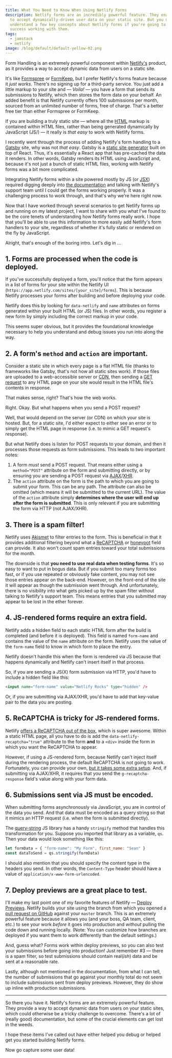 ```yaml
---
title: What You Need to Know When Using Netlify Forms
description: Netlify forms are an incredibly powerful feature. They enable you
  to accept dynamically-driven user data on your static site. But you must
  understand a few key concepts about Netlify forms if you're going to have
  success working with them.
tags:
  - jamstack
  - netlify
image: /blog/default/default-yellow-02.png
---
```


Form Handling is an extremely powerful component within [Netlify's](/blog/wtf-is-netlify/) product, as it provides a way to accept dynamic data from users on a static site.

It's like [Formspree](https://formspree.io/) or [FormKeep](https://formkeep.com/), but I prefer Netlify's forms feature because it _just works_. There's no signing up for a third-party service. You just add a little markup to your site and — _Voila!_ — you have a form that sends its submissions to Netlify, which then stores the form data on your behalf. An added benefit is that Netlify currently offers 100 submissions per month, sourced from an unlimited number of forms, free of charge. That's a better free tier than either Formspree or FormKeep.

If you are building a truly static site — where all the [HTML](/blog/wtf-is-html/) markup is contained within HTML files, rather than being generated dynamically by JavaScript (JS/) — it really is _that easy_ to work with Netlify forms.

I recently went through the process of adding Netlify's form handling to a [Gatsby](https://www.gatsbyjs.org/) site, why was not _that easy_. Gatsby is a [static site generator](https://www.staticgen.com/) built on top of React. Thus, it's essentially a React app that has pre-cached the data it renders. In other words, Gatsby renders its HTML using JavaScript and, because it's not just a bunch of static HTML files, working with Netlify forms was a bit more complicated.

Integrating Netlify forms within a site powered mostly by JS (or [JSX](https://reactjs.org/docs/introducing-jsx)) required digging deeply into [the documentation](https://www.netlify.com/docs/form-handling/) and talking with Netlify's support team until I could get the forms working properly. It was a challenging process to work through, and that's why we're here right now.

Now that I have worked through several scenarios to get Netlify forms up and running on my latest project, I want to share with you what I've found to be the core tenets of understanding how Netlify forms really work. I hope that you'll be able to use this information to more easily add Netlify's form handlers to your site, regardless of whether it's fully static or rendered on the fly by JavaScript.

Alright, that's enough of the boring intro. Let's dig in ...

## 1. Forms are processed when the code is deployed.

If you've successfully deployed a form, you'll notice that the form appears in a list of forms for your site within the Netlify UI (`https://app.netlify.com/sites/[your_site]/forms`). This is because Netlify processes your forms after building and before deploying your code.

Netlify does this by looking for `data-netlify` and `name` attributes on forms generated within your built HTML (or JS) files. In other words, you register a new form by simply including the correct markup in your code.

This seems super obvious, but it provides the foundational knowledge necessary to help you understand and debug issues you run into along the way.

## 2. A form's `method` and `action` are important.

Consider a static site in which every page is a flat HTML file (thanks to frameworks like Gatsby, that's not how all static sites work). If those files are uploaded to a web-accessible server or [CDN](https://en.wikipedia.org/wiki/Content_delivery_network), then sending a [GET request](https://en.wikipedia.org/wiki/Hypertext_Transfer_Protocol) to any HTML page on your site would result in the HTML file's contents in response.

That makes sense, right? That's how the web works.

Right. Okay. But what happens when you send a POST request?

Well, that would depend on the server (or CDN) on which your site is hosted. But, for a static site, I'd either expect to either see an error or to simply get the HTML page in response (i.e. to mimic a GET request's response).

But what Netlify does is listen for POST requests to your domain, and then it processes those requests as form submissions. This leads to two important notes:

1. A form _must_ send a POST request. That means either using a `method="POST"` attribute on the form and submitting directly, or by ensuring you are sending a POST request via [AJAX](<https:en.wikipedia.org_wiki_Ajax_(programming)>)/[XHR](https://en.wikipedia.org/wiki/XMLHttpRequest).
2. The `action` attribute on the form is the path to which you are going to submit your form. This can be any path. The attribute can also be omitted (which means it will be submitted to the current URL). The value of the `action` attribute simply **determines where the user will end up after the form is submitted**. This is only relevant if you are submitting the form via HTTP (not AJAX/XHR).

## 3. There is a spam filter!

Netlify uses [Akismet](https://akismet.com/) to filter entries to the form. This is beneficial in that it provides additional filtering beyond what a [ReCAPTCHA](https://en.wikipedia.org/wiki/ReCAPTCHA) or [honeypot](<https://en.wikipedia.org/wiki/Honeypot_(computing)>) field can provide. It also won't count spam entries toward your total submissions for the month.

The downside is that **you need to use real data when testing forms**. It's so easy to want to put in bogus data. But if you submit too many forms too fast, or if you use repeated or obviously fake content, you may not see those entries appear on the back-end. However, on the front-end of the site it will appear as though the submission went through. And unfortunately, there is no visibility into what gets picked up by the spam filter without talking to Netlify's support team. This means entries that you submitted may appear to be lost in the ether forever.

## 4. JS-rendered forms require an extra field.

Netlify adds a hidden field to each static HTML form after the build is completed (and before it is deployed). This field is named `form-name` and contains the value of the `name` attribute on the form. Netlify uses the value of the `form-name` field to know in which form to place the entry.

Netlify doesn't handle this when the form is rendered via JS because that happens dynamically and Netlify can't insert itself in that process.

So, if you are sending a JS(X) form submission via HTTP, you'd have to include a hidden field like this:

```html
<input name="form-name" value="Netlify Rocks" type="hidden" />
```

Or, if you are submitting via AJAX/XHR, you'd have to add that key-value pair to the data you are posting.

## 5. ReCAPTCHA is tricky for JS-rendered forms.

Netlify [offers a ReCAPTCHA out of the box](https://www.netlify.com/docs/form-handling/#explicit-recaptcha-2), which is super awesome. Within a static HTML page, all you have to do is add the `data-netlify-recaptcha="true"` attribute to the form **and** to a `<div>` inside the form in which you want the ReCAPTCHA to appear.

However, if using a JS-rendered form, because Netlify can't inject itself during the rendering process, the default ReCAPTCHA is not going to work. Fortunately, you can provide your own, [but it takes some extra setup](https://www.netlify.com/docs/form-handling#custom-recaptcha-2-with-your-own-settings). And, if submitting via AJAX/XHR, it requires that you send the `g-recaptcha-response` field's value along with your form data.

## 6. Submissions sent via JS must be encoded.

When submitting forms asynchronously via JavaScript, you are in control of the data you send. And that data must be encoded as a query string so that it mimics an HTTP request (i.e. when the form is submitted directly).

The [query-string](https://github.com/sindresorhus/query-string) JS library has a handy `stringify` method that handles this transformation for you. Suppose you imported that library as a variable, `qs`. Then your data would look something like this:

```js
let formData = { "form-name": "My Form", first_name: "Sean" }
const dataToSend = qs.stringify(formData)
```

I should also mention that you should specify the content type in the headers you send. In other words, the `Content-Type` header should have a value of `application/x-www-form-urlencoded`.

## 7. Deploy previews are a great place to test.

I'll make my last point one of my favorite features of Netlify — [Deploy Previews](https://www.netlify.com/docs/continuous-deployment/). Netlify builds your site using the branch from which you opened a [pull request on GitHub](https://help.github.com/en/articles/about-pull-requests) against your `master` branch. This is an extremely powerful feature because it allows you (and your boss, QA team, client, etc.) to see your work _before_ it goes into production and _without_ pulling the code down and running locally. (Note: You can customize how branches are deployed if you want them to work differently than the default settings.)

And, guess what? Forms work within deploy previews, so you can also test your submissions before going into production! Just remember #3 — there is a spam filter, so test submissions should contain real(_ish_) data and be sent at a reasonable rate.

Lastly, although not mentioned in the documentation, from what I can tell, the number of submissions that go against your monthly total do not seem to include submissions sent from deploy previews. However, they do show up inline with production submissions.

---

So there you have it. Netlify's forms are an extremely powerful feature. They provide a way to accept dynamic data from users on your static sites, which could otherwise be a tricky challenge to overcome. There's a lot of (really good) documentation, but some of the crucial elements can get lost in the weeds.

I hope these items I've called out have either helped you debug or helped get you started building Netlify forms.

Now go capture some user data!
